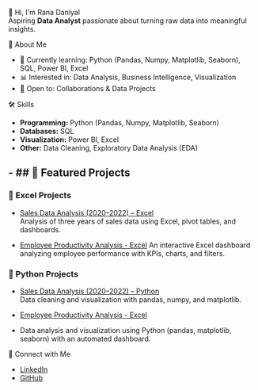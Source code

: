 👋 Hi, I'm Rana Daniyal  
Aspiring **Data Analyst** passionate about turning raw data into meaningful insights.  

🚀 About Me  
- 🌱 Currently learning: Python (Pandas, Numpy, Matplotlib, Seaborn), SQL, Power BI, Excel  
- 📊 Interested in: Data Analysis, Business Intelligence, Visualization  
- 🤝 Open to: Collaborations & Data Projects

🛠️ Skills  
- **Programming:** Python (Pandas, Numpy, Matplotlib, Seaborn)  
- **Databases:** SQL  
- **Visualization:** Power BI, Excel  
- **Other:** Data Cleaning, Exploratory Data Analysis (EDA)

**- ## 📌 Featured Projects**
- 
### 🔹 Excel Projects
- [Sales Data Analysis (2020–2022) – Excel](https://github.com/Daniyal07420/Excel_Sales_Data-2020-2022-)  
  Analysis of three years of sales data using Excel, pivot tables, and dashboards.

- [Employee Productivity Analysis - Excel](https://github.com/Daniyal07420/Excel_Employee-Productivity)
  An interactive Excel dashboard analyzing employee performance with KPIs, charts, and filters.
  
### 🔹 Python Projects
- [Sales Data Analysis (2020–2022) – Python](https://github.com/Daniyal07420/Python_Sales_Data-2020-2022)  
  Data cleaning and visualization with pandas, numpy, and matplotlib.

- [Employee Productivity Analysis - Excel](https://github.com/Daniyal07420/Python_Employee-Productivity)
- Data analysis and visualization using Python (pandas, matplotlib, seaborn) with an automated dashboard.  

  
🔗 Connect with Me  
- [LinkedIn](https://www.linkedin.com/in/rana-daniyal-720a43379/)  
- [GitHub](https://github.com/Daniyal07420)  
